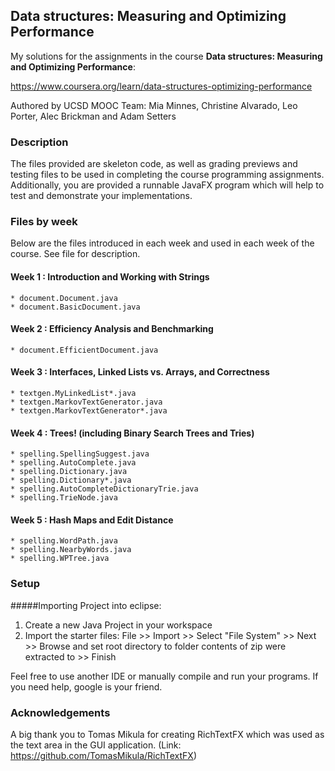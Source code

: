 ## Data structures: Measuring and Optimizing Performance

My solutions for the assignments in the course **Data structures: Measuring and Optimizing Performance**:

https://www.coursera.org/learn/data-structures-optimizing-performance

Authored by UCSD MOOC Team:
Mia Minnes, Christine Alvarado, Leo Porter, Alec Brickman and Adam Setters


### Description

The files provided are skeleton code, as well as grading previews and testing files to be used in completing the course programming assignments. Additionally, you are provided a runnable JavaFX program which will help to test and demonstrate your implementations.

### Files by week

Below are the files introduced in each week and used in each week of the course. See file for description.

#### Week 1 : Introduction and Working with Strings
	* document.Document.java
	* document.BasicDocument.java

#### Week 2 : Efficiency Analysis and Benchmarking
	* document.EfficientDocument.java

#### Week 3 : Interfaces, Linked Lists vs. Arrays, and Correctness
	* textgen.MyLinkedList*.java
	* textgen.MarkovTextGenerator.java
	* textgen.MarkovTextGenerator*.java

#### Week 4 : Trees! (including Binary Search Trees and Tries)
	* spelling.SpellingSuggest.java
	* spelling.AutoComplete.java
	* spelling.Dictionary.java
	* spelling.Dictionary*.java
	* spelling.AutoCompleteDictionaryTrie.java
	* spelling.TrieNode.java

#### Week 5 : Hash Maps and Edit Distance
	* spelling.WordPath.java
	* spelling.NearbyWords.java
	* spelling.WPTree.java

### Setup

#####Importing Project into eclipse:
1. Create a new Java Project in your workspace
2. Import the starter files:
		File >> Import >> Select "File System" >> Next >> Browse and set 
	  root directory to folder contents of zip were extracted to >> Finish
	  
Feel free to use another IDE or manually compile and run your programs.
If you need help, google is your friend.

### Acknowledgements

A big thank you to Tomas Mikula for creating RichTextFX which was used as the text area in the GUI application.
(Link: https://github.com/TomasMikula/RichTextFX)
